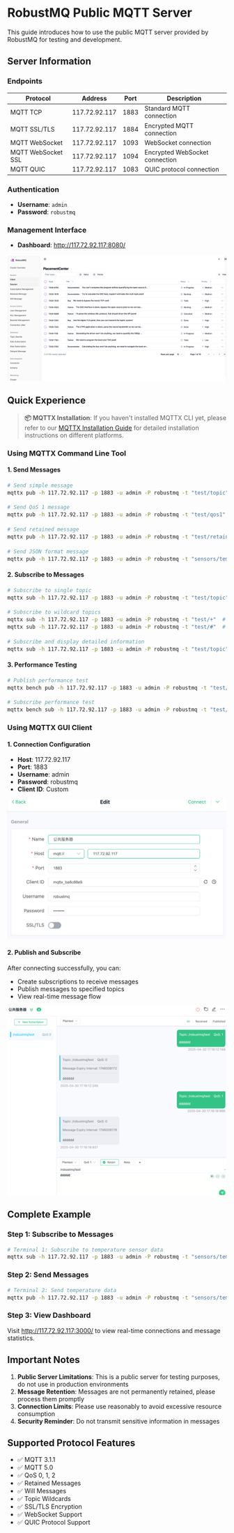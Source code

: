 # RobustMQ Public MQTT Server

This guide introduces how to use the public MQTT server provided by RobustMQ for testing and development.

## Server Information

### Endpoints

| Protocol | Address | Port | Description |
|----------|---------|------|-------------|
| MQTT TCP | 117.72.92.117 | 1883 | Standard MQTT connection |
| MQTT SSL/TLS | 117.72.92.117 | 1884 | Encrypted MQTT connection |
| MQTT WebSocket | 117.72.92.117 | 1093 | WebSocket connection |
| MQTT WebSocket SSL | 117.72.92.117 | 1094 | Encrypted WebSocket connection |
| MQTT QUIC | 117.72.92.117 | 1083 | QUIC protocol connection |

### Authentication

- **Username**: `admin`
- **Password**: `robustmq`

### Management Interface

- **Dashboard**: <http://117.72.92.117:8080/>

![Dashboard](../../images/dashboard.png)

## Quick Experience

> **📦 MQTTX Installation**: If you haven't installed MQTTX CLI yet, please refer to our [MQTTX Installation Guide](../RobustMQ-MQTT/MQTTX-Guide.md#installing-mqttx-cli) for detailed installation instructions on different platforms.

### Using MQTTX Command Line Tool

#### 1. Send Messages

```bash
# Send simple message
mqttx pub -h 117.72.92.117 -p 1883 -u admin -P robustmq -t "test/topic" -m "Hello RobustMQ!"

# Send QoS 1 message
mqttx pub -h 117.72.92.117 -p 1883 -u admin -P robustmq -t "test/qos1" -m "QoS 1 message" -q 1

# Send retained message
mqttx pub -h 117.72.92.117 -p 1883 -u admin -P robustmq -t "test/retained" -m "Retained message" -r

# Send JSON format message
mqttx pub -h 117.72.92.117 -p 1883 -u admin -P robustmq -t "sensors/temperature" -m '{"value": 25.5, "unit": "celsius"}'
```

#### 2. Subscribe to Messages

```bash
# Subscribe to single topic
mqttx sub -h 117.72.92.117 -p 1883 -u admin -P robustmq -t "test/topic"

# Subscribe to wildcard topics
mqttx sub -h 117.72.92.117 -p 1883 -u admin -P robustmq -t "test/+"  # Single-level wildcard
mqttx sub -h 117.72.92.117 -p 1883 -u admin -P robustmq -t "test/#"  # Multi-level wildcard

# Subscribe and display detailed information
mqttx sub -h 117.72.92.117 -p 1883 -u admin -P robustmq -t "test/topic" --verbose
```

#### 3. Performance Testing

```bash
# Publish performance test
mqttx bench pub -h 117.72.92.117 -p 1883 -u admin -P robustmq -t "test/bench" -c 10 -C 100

# Subscribe performance test
mqttx bench sub -h 117.72.92.117 -p 1883 -u admin -P robustmq -t "test/bench" -c 50
```

### Using MQTTX GUI Client

#### 1. Connection Configuration

- **Host**: 117.72.92.117
- **Port**: 1883
- **Username**: admin
- **Password**: robustmq
- **Client ID**: Custom

![MQTTX Connection Configuration](../../images/mqttx01.png)

#### 2. Publish and Subscribe

After connecting successfully, you can:

- Create subscriptions to receive messages
- Publish messages to specified topics
- View real-time message flow

![MQTTX Publish Subscribe](../../images/mqttx-2.png)

## Complete Example

### Step 1: Subscribe to Messages

```bash
# Terminal 1: Subscribe to temperature sensor data
mqttx sub -h 117.72.92.117 -p 1883 -u admin -P robustmq -t "sensors/temperature" --verbose
```

### Step 2: Send Messages

```bash
# Terminal 2: Send temperature data
mqttx pub -h 117.72.92.117 -p 1883 -u admin -P robustmq -t "sensors/temperature" -m '{"sensor": "temp-001", "value": 23.5, "unit": "celsius", "timestamp": "2024-01-01T12:00:00Z"}'
```

### Step 3: View Dashboard

Visit <http://117.72.92.117:3000/> to view real-time connections and message statistics.

## Important Notes

1. **Public Server Limitations**: This is a public server for testing purposes, do not use in production environments
2. **Message Retention**: Messages are not permanently retained, please process them promptly
3. **Connection Limits**: Please use reasonably to avoid excessive resource consumption
4. **Security Reminder**: Do not transmit sensitive information in messages

## Supported Protocol Features

- ✅ MQTT 3.1.1
- ✅ MQTT 5.0
- ✅ QoS 0, 1, 2
- ✅ Retained Messages
- ✅ Will Messages
- ✅ Topic Wildcards
- ✅ SSL/TLS Encryption
- ✅ WebSocket Support
- ✅ QUIC Protocol Support

